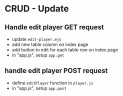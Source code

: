 # CR**U**D - Update
## Handle edit player GET request
- update `edit-player.ejs`
- add new table column on index page
- add button to edit for each table row on index page
- in "app.js", setup `app.get`

## handle edit player POST request
- define `editPlayer` function in `player.js`
- in "app.js", setup `app.post`